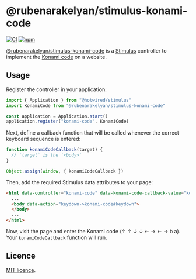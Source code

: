 # @rubenarakelyan/stimulus-konami-code

[![CI][ci-badge]][ci]
[![npm][npm-badge]][npm]

[@rubenarakelyan/stimulus-konami-code][npm] is a [Stimulus](https://stimulus.hotwired.dev/) controller to implement the
[Konami code](https://en.wikipedia.org/wiki/Konami_Code) on a website.

## Usage

Register the controller in your application:

```javascript
import { Application } from "@hotwired/stimulus"
import KonamiCode from "@rubenarakelyan/stimulus-konami-code"

const application = Application.start()
application.register("konami-code", KonamiCode)
```

Next, define a callback function that will be called whenever the correct keyboard sequence is entered:

```javascript
function konamiCodeCallback(target) {
  // `target` is the `<body>`
}

Object.assign(window, { konamiCodeCallback })
```

Then, add the required Stimulus data attributes to your page:

```html
<html data-controller="konami-code" data-konami-code-callback-value="konamiCodeCallback">
  ...
  <body data-action="keydown->konami-code#keydown">
  </body>
  ...
</html>
```

Now, visit the page and enter the Konami code (&uarr; &uarr; &darr; &darr; &larr; &rarr; &larr; &rarr; b a).
Your `konamiCodeCallback` function will run.

## Licence

[MIT licence](LICENSE).

[ci-badge]: https://github.com/rubenarakelyan/stimulus-konami-code/actions/workflows/ci.yml/badge.svg
[ci]: https://github.com/rubenarakelyan/stimulus-konami-code/actions/workflows/ci.yml
[npm-badge]: https://badge.fury.io/js/rubenarakelyan%2Fstimulus-konami-code.svg
[npm]: https://www.npmjs.com/package/@rubenarakelyan/stimulus-konami-code
